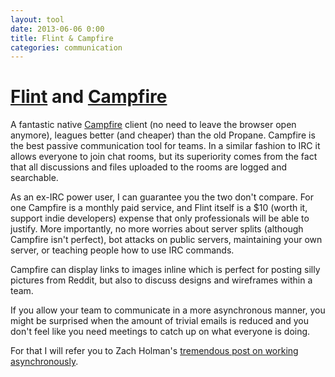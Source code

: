 ```yaml
---
layout: tool
date: 2013-06-06 0:00
title: Flint & Campfire
categories: communication
---
```

# [Flint](http://giantcomet.com/flint) and [Campfire](http://campfirenow.com/)

A fantastic native [Campfire](http://campfirenow.com) client (no need to leave the browser open anymore), leagues better (and cheaper) than the old Propane. Campfire is the best passive communication tool for teams. In a similar fashion to IRC it allows everyone to join chat rooms, but its superiority comes from the fact that all discussions and files uploaded to the rooms are logged and searchable.

As an ex-IRC power user, I can guarantee you the two don't compare. For one Campfire is a monthly paid service, and Flint itself is a $10 (worth it, support indie developers) expense that only professionals will be able to justify. More importantly, no more worries about server splits (although Campfire isn't perfect), bot attacks on public servers, maintaining your own server, or teaching people how to use IRC commands.

Campfire can display links to images inline which is perfect for posting silly pictures from Reddit, but also to discuss designs and wireframes within a team.

If you allow your team to communicate in a more asynchronous manner, you might be surprised when the amount of trivial emails is reduced and you don't feel like you need meetings to catch up on what everyone is doing.

For that I will refer you to Zach Holman's [tremendous post on working asynchronously](http://zachholman.com/posts/how-github-works-asynchronous/).